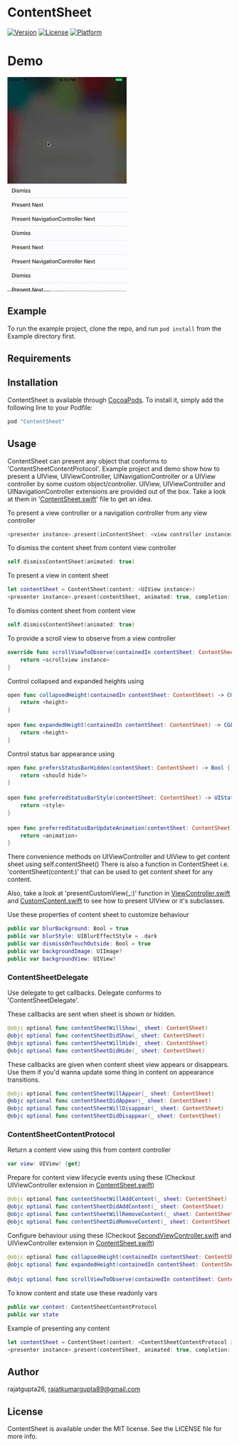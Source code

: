 # ContentSheet

<!--[![CI Status](http://img.shields.io/travis/rajatgupta26/ContentSheet.svg?style=flat)](https://travis-ci.org/rajatgupta26/ContentSheet) -->
[![Version](https://img.shields.io/cocoapods/v/ContentSheet.svg?style=flat)](http://cocoapods.org/pods/ContentSheet)
[![License](https://img.shields.io/cocoapods/l/ContentSheet.svg?style=flat)](http://cocoapods.org/pods/ContentSheet)
[![Platform](https://img.shields.io/cocoapods/p/ContentSheet.svg?style=flat)](http://cocoapods.org/pods/ContentSheet)

# Demo
![Demo](/Example/Demo/WidgetSheetDemo.gif?raw=true)

## Example

To run the example project, clone the repo, and run `pod install` from the Example directory first.

## Requirements

## Installation

ContentSheet is available through [CocoaPods](http://cocoapods.org). To install
it, simply add the following line to your Podfile:

```ruby
pod "ContentSheet"
```

## Usage

ContentSheet can present any object that conforms to 'ContentSheetContentProtocol'.
Example project and demo show how to present a UIView, UIViewController, UINavigationController or a UIView controller by some custom object/controller.
UIView, UIViewController and UINavigationController extensions are provided out of the box.
Take a look at them in '[ContentSheet.swift](/ContentSheet/Classes/ContentSheet.swift)' file to get an idea.


To present a view controller or a navigation controller from any view controller

```swift
<presenter instance>.present(inContentSheet: <view controller instance>, animated: true)
```

To dismiss the content sheet from content view controller

```swift
self.dismissContentSheet(animated: true)
```

To present a view in content sheet

```swift
let contentSheet = ContentSheet(content: <UIView instance>)
<presenter instance>.present(contentSheet, animated: true, completion: completion)
```

To dismiss content sheet from content view

```swift
self.dismissContentSheet(animated: true)
```

To provide a scroll view to observe from a view controller

```swift
override func scrollViewToObserve(containedIn contentSheet: ContentSheet) -> UIScrollView? {
    return <scrollview instance>
}
```

Control collapsed and expanded heights using

```swift
open func collapsedHeight(containedIn contentSheet: ContentSheet) -> CGFloat {
    return <height>
}

open func expandedHeight(containedIn contentSheet: ContentSheet) -> CGFloat {
    return <height>
}
```

Control status bar appearance using 
```swift
open func prefersStatusBarHidden(contentSheet: ContentSheet) -> Bool {
    return <should hide?>
}

open func preferredStatusBarStyle(contentSheet: ContentSheet) -> UIStatusBarStyle {
    return <style>
}

open func preferredStatusBarUpdateAnimation(contentSheet: ContentSheet) -> UIStatusBarAnimation {
    return <animation>
}
```

There convenience methods on UIViewController and UIView to get content sheet using self.contentSheet()
There is also a function in ContentSheet i.e. 'contentSheet(content:)' that can be used to get content sheet for any content.

Also, take a look at 'presentCustomView(_:)' function in [ViewController.swift](/Example/ContentSheet/ViewController.swift) and [CustomContent.swift](/Example/ContentSheet/CustomContent.swift) to see how to present UIView or it's subclasses.


Use these properties of content sheet to customize behaviour

```swift
public var blurBackground: Bool = true
public var blurStyle: UIBlurEffectStyle = .dark
public var dismissOnTouchOutside: Bool = true
public var backgroundImage: UIImage? 
public var backgroundView: UIView? 
```

### ContentSheetDelegate

Use delegate to get callbacks. Delegate conforms to 'ContentSheetDelegate'.

These callbacks are sent when sheet is shown or hidden.

```swift
@objc optional func contentSheetWillShow(_ sheet: ContentSheet)
@objc optional func contentSheetDidShow(_ sheet: ContentSheet)
@objc optional func contentSheetWillHide(_ sheet: ContentSheet)
@objc optional func contentSheetDidHide(_ sheet: ContentSheet)
```

These callbacks are given when content sheet view appears or disappears.
Use them if you'd wanna update some thing in content on appearance transitions.

```swift
@objc optional func contentSheetWillAppear(_ sheet: ContentSheet)
@objc optional func contentSheetDidAppear(_ sheet: ContentSheet)
@objc optional func contentSheetWillDisappear(_ sheet: ContentSheet)
@objc optional func contentSheetDidDisappear(_ sheet: ContentSheet)
```
### ContentSheetContentProtocol

Return a content view using this from content controller

```swift
var view: UIView! {get}
```

Prepare for content view lifecycle events using these (Checkout UIViewController extension in [ContentSheet.swift](/ContentSheet/Classes/ContentSheet.swift))

```swift
@objc optional func contentSheetWillAddContent(_ sheet: ContentSheet)
@objc optional func contentSheetDidAddContent(_ sheet: ContentSheet)
@objc optional func contentSheetWillRemoveContent(_ sheet: ContentSheet)
@objc optional func contentSheetDidRemoveContent(_ sheet: ContentSheet)
```

Configure behaviour using these (Checkout [SecondViewController.swift](/Example/ContentSheet/SecondViewController.swift) and UIViewController extension in [ContentSheet.swift](/ContentSheet/Classes/ContentSheet.swift))

```swift
@objc optional func collapsedHeight(containedIn contentSheet: ContentSheet) -> CGFloat
@objc optional func expandedHeight(containedIn contentSheet: ContentSheet) -> CGFloat

@objc optional func scrollViewToObserve(containedIn contentSheet: ContentSheet) -> UIScrollView?
```

To know content and state use these readonly vars
```swift
public var content: ContentSheetContentProtocol
public var state
```

Example of presenting any content

```swift
let contentSheet = ContentSheet(content: <ContentSheetContentProtocol instance>)
<presenter instance>.present(contentSheet, animated: true, completion: completion)
```



## Author

rajatgupta26, rajatkumargupta89@gmail.com

## License

ContentSheet is available under the MIT license. See the LICENSE file for more info.

